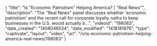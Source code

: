 {
    "title": "Is \"Economic Patriotism\" Helping America? | \"Real News\"",
    "description": "The \"Real News\" panel discusses whether 'economic patriotism' and the recent call for corporate loyalty oaths to keep businesses in the U.S. would actually b...",
    "videoid": "198083",
    "date_created": "1408046534",
    "date_modified": "1418181876",
    "type": "captivate",
    "layout": "video",
    "url": "\/v\/is-economic-patriotism-helping-america-real-news\/198083"
}